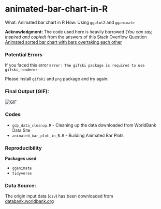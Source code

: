 # animated-bar-chart-in-R

What: Animated bar chart in R
How: Using `ggplot2` and `gganimate` 

**Acknowledgment:** The code used here is heavily borrowed (*You can say, inspired and copied*) from the answers of this Stack Overflow Question [Animated sorted bar chart with bars overtaking each other](https://stackoverflow.com/questions/53162821/animated-sorted-bar-chart-with-bars-overtaking-each-other)

### Potential Errors

If you faced this error `Error: The gifski package is required to use gifski_renderer`

Please install `gifski` and `png` package and try again.


### Final Output (GIF):

![GIF](gganim.gif)

### Codes

+ `gdp_data_cleanup.R` - Cleaning up the data downloaded from WorldBank Data Site
+ `animated_bar_plot_in_R.R` - Building Animated Bar Plots 


### Reproducibility 

**Packages used**:

+ `gganimate`
+ `tidyverse`

### Data Source:

The origin input data (`csv`) has been downloaded from [databank.worldbank.org](https://databank.worldbank.org/data/reports.aspx?source=2&series=NY.GDP.MKTP.CD&country=#)
